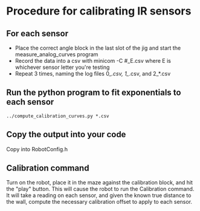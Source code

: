 # Procedure for calibrating IR sensors

## For each sensor

 - Place the correct angle block in the last slot of the jig and start the measure_analog_curves program
 - Record the data into a csv with minicom -C #_E.csv where E is whichever sensor letter you're testing
 - Repeat 3 times, naming the log files 0_*.csv, 1_*.csv, and 2_*.csv

## Run the python program to fit exponentials to each sensor

    ../compute_calibration_curves.py *.csv

## Copy the output into your code

Copy into RobotConfig.h

## Calibration command

Turn on the robot, place it in the maze against the calibration block, and hit the "play" button. This will cause the robot to run the Calibration command. It will take a reading on each sensor, and given the known true distance to the wall, compute the necessary calibration offset to apply to each sensor.


